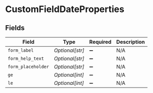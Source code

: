 # CustomFieldDateProperties


## Fields

| Field              | Type               | Required           | Description        |
| ------------------ | ------------------ | ------------------ | ------------------ |
| `form_label`       | *Optional[str]*    | :heavy_minus_sign: | N/A                |
| `form_help_text`   | *Optional[str]*    | :heavy_minus_sign: | N/A                |
| `form_placeholder` | *Optional[str]*    | :heavy_minus_sign: | N/A                |
| `ge`               | *Optional[int]*    | :heavy_minus_sign: | N/A                |
| `le`               | *Optional[int]*    | :heavy_minus_sign: | N/A                |